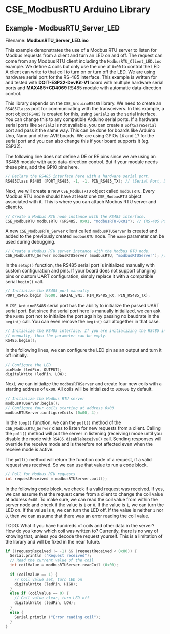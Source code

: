 
# CSE_ModbusRTU Arduino Library

## Example - ModbusRTU_Server_LED

Filename: **ModbusRTU_Server_LED.ino**

This example demonstrates the use of a Modbus RTU server to listen for Modbus requests from a client and turn an LED on and off. The request can come from any Modbus RTU client including the `ModbusRTU_Client_LED.ino` example. We define 4 coils but only use the one at `0x00` to control the LED. A client can write to that coil to turn on or turn off the LED. We are using hardware serial port for the RS-485 interface. This example is written for and tested with **DOIT-ESP32-DevKit-V1** board with multiple hardware serial ports and **MAX485+CD4069** RS485 module with automatic data-direction control.

This library depends on the `CSE_ArduinoRS485` library. We need to create an `RS485Classs` port for communicating with the transceivers. In this example, a port object `RS485` is created for this, using `Serial2` as the serial interface. You can change this to any compatible Arduino serial ports. If a hardware serial ports like `Serial2` is not available, you can create a `SoftwareSerial` port and pass it the same way. This can be done for boards like Arduino Uno, Nano and other AVR boards. We are using GPIOs `16` and `17` for the serial port and you can also change this if your board supports it (eg. ESP32).

The following line does not define a DE or RE pins since we are using an RS485 module with auto data-direction control. But if your module needs these pins, add the GPIO pins here.

```cpp
// Declare the RS485 interface here with a hardware serial port.
RS485Class RS485 (PORT_RS485, -1, -1, PIN_RS485_TX); // (Serial Port, DE, RE, TX)
```

Next, we will create a new `CSE_ModbusRTU` object called `modbusRTU`. Every Modbus RTU node should have at least one `CSE_ModbusRTU` object associated with it. This is where you can attach Modbus RTU server and client to.

```cpp
// Create a Modbus RTU node instance with the RS485 interface.
CSE_ModbusRTU modbusRTU (&RS485, 0x01, "modbusRTU-0x01"); // (RS-485 Port, Device Address, Device Name)
```

A new `CSE_ModbusRTU_Server` client called `modbusRTUServer` is created and added to the previously created `modbusRTU` node. The `name` parameter can be used during debugging.

```cpp
// Create a Modbus RTU server instance with the Modbus RTU node.
CSE_ModbusRTU_Server modbusRTUServer (modbusRTU, "modbusRTUServer"); // (CSE_ModbusRTU, Server Name)
```

In the `setup()` function, the RS485 serial port is initialized manually with custom configuration and pins. If your board does not support changing pins or custom UART configuration, simply replace it with a compatible serial `begin()` call.

```cpp
// Initialize the RS485 port manually
PORT_RS485.begin (9600, SERIAL_8N1, PIN_RS485_RX, PIN_RS485_TX);
```

A `CSE_ArduinoRS485` serial port has the ability to initialize the passed UART serial port. But since the serial port here is manually initialized, we can ask the `RS485` port not to initialize the port again by passing no baudrate in the `begin()` call. You can even remove the `begin()` call altogether in that case.

```cpp
// Initialize the RS485 interface. If you are initializing the RS485 interface
// manually, then the parameter can be empty.
RS485.begin();
```

In the following lines, we can configure the LED pin as an output and turn it off initially.

```cpp
// Configure the LED
pinMode (ledPin, OUTPUT);
digitalWrite (ledPin, LOW);
```

Next, we can initialize the `modbusRTUServer` and create four new coils with a starting address of `0x00`. All coils will be initialized to `0x0000` by default.

```cpp
// Initialize the Modbus RTU server
modbusRTUServer.begin();
// Configure four coils starting at address 0x00
modbusRTUServer.configureCoils (0x00, 4);
```

In the `loop()` function, we can the `poll()` method of the `CSE_ModbusRTU_Server` class to listen for new requests from a client. Calling the `poll()` method will put the server in listening (receiving) mode until you disable the mode with `RS485.disableReceive()` call. Sending responses will override the receive mode and is therefore not affected even when the receive mode is active.

The `poll()` method will return the function code of a request, if a valid request was received. So we can use that value to run a code block.

```cpp
// Poll for Modbus RTU requests
int requestReceived = modbusRTUServer.poll();
```

In the following code block, we check if a valid request was received. If yes, we can assume that the request came from a client to change the coil value at address `0x00`. To make sure, we can read the coil value from within the server node and check if the value is `1` or `0`. If the value is `1`, we can turn the LED on. If the value is `0`, we can turn the LED off. If the value is neither `1` nor `0`, then we can assume that there was an error reading the coil value.

TODO: What if you have hundreds of coils and other data in the server? How do you know which coil was written to? Currently, there is no way of knowing that, unless you decode the request yourself. This is a limitation of the library and will be fixed in the near future.

```cpp
if ((requestReceived != -1) && (requestReceived < 0x80)) {
  Serial.println ("Request received");
  // Read the current value of the coil
  int coilValue = modbusRTUServer.readCoil (0x00);
  
  if (coilValue == 1) {
    // Coil value set, turn LED on
    digitalWrite (ledPin, HIGH);
  }
  else if (coilValue == 0) {
    // Coil value clear, turn LED off
    digitalWrite (ledPin, LOW);
  }
  else {
    Serial.println ("Error reading coil");
  }
}
```
